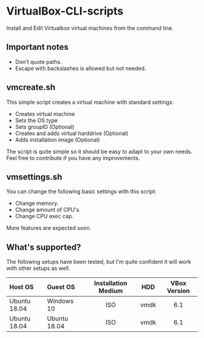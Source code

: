 # VirtualBox-CLI-scripts

Install and Edit Virtualbox virtual machines from the command line.

## Important notes

* Don't quote paths.
* Escape with backslashes is allowed but not needed.

## vmcreate.sh

This simple script creates a virtual machine with standard settings:

* Creates virtual machine
* Sets the OS type
* Sets groupID (Optional)
* Creates and adds virtual harddrive (Optional)
* Adds installation image (Optional)

The script is quite simple so it should be easy to adapt to your own needs. Feel free to contribute if you have any improvements.

## vmsettings.sh

You can change the following basic settings with this script:

* Change memory.
* Change amount of CPU's.
* Change CPU exec cap.

More features are expected soon.

## What's supported?

The following setups have been tested, but I'm quite confident it will work with other setups as well.

| Host OS      | Guest OS     | Installation Medium | HDD   | VBox Version |
| :----------- | :----------- | :-----------------: | :---: | :----------: |
| Ubuntu 18.04 | Windows 10   | ISO                 | vmdk  | 6.1          |
| Ubuntu 18.04 | Ubuntu 18.04 | ISO                 | vmdk  | 6.1          |

